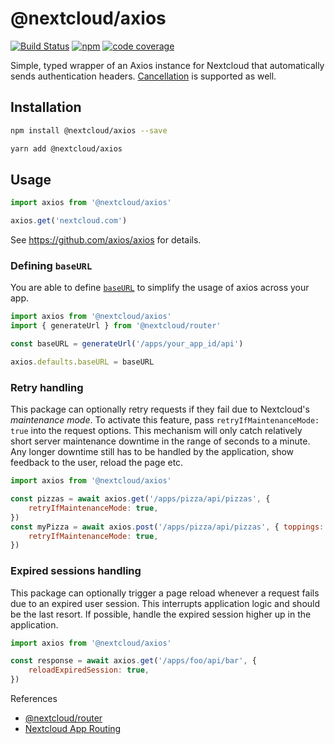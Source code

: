 # @nextcloud/axios

[![Build Status](https://img.shields.io/github/actions/workflow/status/nextcloud/nextcloud-axios/tests.yml?branch=master)](https://github.com/nextcloud/nextcloud-axios/actions/workflows/tests.yml?query=branch%3Amaster)
[![npm](https://img.shields.io/npm/v/@nextcloud/axios.svg)](https://www.npmjs.com/package/@nextcloud/axios)
[![code coverage](https://img.shields.io/codecov/c/github/nextcloud/nextcloud-axios)](https://app.codecov.io/gh/nextcloud/nextcloud-axios)


Simple, typed wrapper of an Axios instance for Nextcloud that automatically sends authentication headers. [Cancellation](https://github.com/axios/axios#cancellation) is supported as well.

## Installation

```sh
npm install @nextcloud/axios --save
```

```sh
yarn add @nextcloud/axios
```

## Usage

```js
import axios from '@nextcloud/axios'

axios.get('nextcloud.com')
```

See https://github.com/axios/axios for details.

### Defining `baseURL`

You are able to define [`baseURL`](https://axios-http.com/docs/config_defaults) to simplify the usage of axios across your app.

```ts
import axios from '@nextcloud/axios'
import { generateUrl } from '@nextcloud/router'

const baseURL = generateUrl('/apps/your_app_id/api')

axios.defaults.baseURL = baseURL
```

### Retry handling

This package can optionally retry requests if they fail due to Nextcloud's *maintenance mode*. To activate this feature, pass
`retryIfMaintenanceMode: true` into the request options. This mechanism will only catch relatively short server maintenance
downtime in the range of seconds to a minute. Any longer downtime still has to be handled by the application, show feedback
to the user, reload the page etc.

```js
import axios from '@nextcloud/axios'

const pizzas = await axios.get('/apps/pizza/api/pizzas', {
    retryIfMaintenanceMode: true,
})
const myPizza = await axios.post('/apps/pizza/api/pizzas', { toppings: ['pineapple'] }, {
    retryIfMaintenanceMode: true,
})
```

### Expired sessions handling

This package can optionally trigger a page reload whenever a request fails due to an expired user session. This interrupts
application logic and should be the last resort. If possible, handle the expired session higher up in the application.

```js
import axios from '@nextcloud/axios'

const response = await axios.get('/apps/foo/api/bar', {
    reloadExpiredSession: true,
})
```

References

- [@nextcloud/router](https://github.com/nextcloud/nextcloud-router)
- [Nextcloud App Routing](https://docs.nextcloud.com/server/latest/developer_manual/basics/routing.html)
